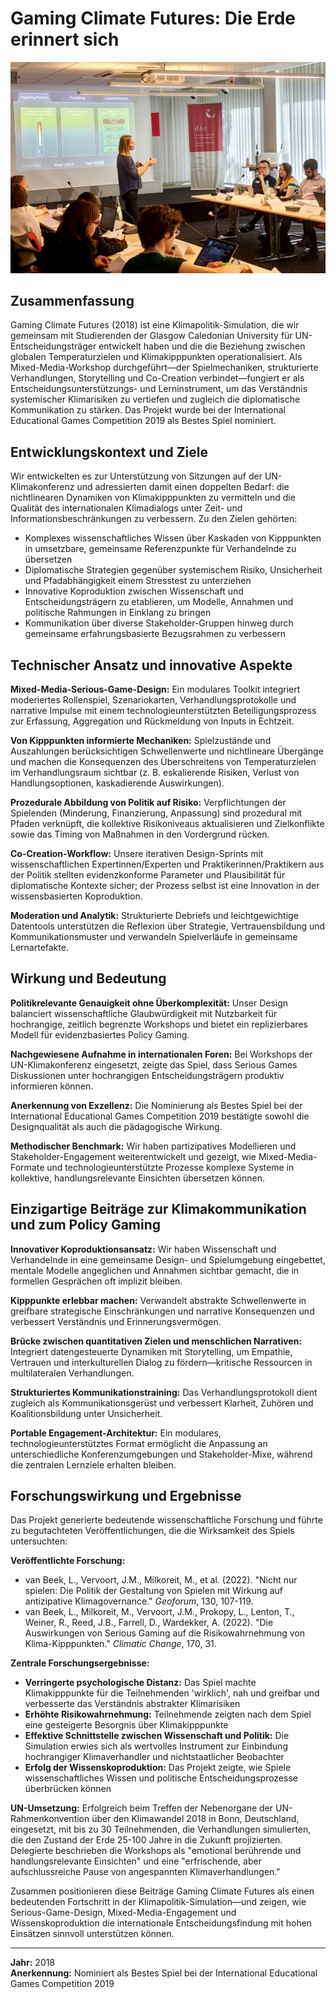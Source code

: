 # Gaming Climate Futures: Die Erde erinnert sich

![Gaming Climate Futures](2018_gaming_climate_futures_main_project.jpg)

## Zusammenfassung

Gaming Climate Futures (2018) ist eine Klimapolitik-Simulation, die wir gemeinsam mit Studierenden der Glasgow Caledonian University für UN-Entscheidungsträger entwickelt haben und die die Beziehung zwischen globalen Temperaturzielen und Klimakipppunkten operationalisiert. Als Mixed-Media-Workshop durchgeführt—der Spielmechaniken, strukturierte Verhandlungen, Storytelling und Co-Creation verbindet—fungiert er als Entscheidungsunterstützungs- und Lerninstrument, um das Verständnis systemischer Klimarisiken zu vertiefen und zugleich die diplomatische Kommunikation zu stärken. Das Projekt wurde bei der International Educational Games Competition 2019 als Bestes Spiel nominiert.

## Entwicklungskontext und Ziele

Wir entwickelten es zur Unterstützung von Sitzungen auf der UN-Klimakonferenz und adressierten damit einen doppelten Bedarf: die nichtlinearen Dynamiken von Klimakipppunkten zu vermitteln und die Qualität des internationalen Klimadialogs unter Zeit- und Informationsbeschränkungen zu verbessern. Zu den Zielen gehörten:

- Komplexes wissenschaftliches Wissen über Kaskaden von Kipppunkten in umsetzbare, gemeinsame Referenzpunkte für Verhandelnde zu übersetzen
- Diplomatische Strategien gegenüber systemischem Risiko, Unsicherheit und Pfadabhängigkeit einem Stresstest zu unterziehen
- Innovative Koproduktion zwischen Wissenschaft und Entscheidungsträgern zu etablieren, um Modelle, Annahmen und politische Rahmungen in Einklang zu bringen
- Kommunikation über diverse Stakeholder-Gruppen hinweg durch gemeinsame erfahrungsbasierte Bezugsrahmen zu verbessern

## Technischer Ansatz und innovative Aspekte

**Mixed-Media-Serious-Game-Design:** Ein modulares Toolkit integriert moderiertes Rollenspiel, Szenariokarten, Verhandlungsprotokolle und narrative Impulse mit einem technologieunterstützten Beteiligungsprozess zur Erfassung, Aggregation und Rückmeldung von Inputs in Echtzeit.

**Von Kipppunkten informierte Mechaniken:** Spielzustände und Auszahlungen berücksichtigen Schwellenwerte und nichtlineare Übergänge und machen die Konsequenzen des Überschreitens von Temperaturzielen im Verhandlungsraum sichtbar (z. B. eskalierende Risiken, Verlust von Handlungsoptionen, kaskadierende Auswirkungen).

**Prozedurale Abbildung von Politik auf Risiko:** Verpflichtungen der Spielenden (Minderung, Finanzierung, Anpassung) sind prozedural mit Pfaden verknüpft, die kollektive Risikoniveaus aktualisieren und Zielkonflikte sowie das Timing von Maßnahmen in den Vordergrund rücken.

**Co-Creation-Workflow:** Unsere iterativen Design-Sprints mit wissenschaftlichen Expertinnen/Experten und Praktikerinnen/Praktikern aus der Politik stellten evidenzkonforme Parameter und Plausibilität für diplomatische Kontexte sicher; der Prozess selbst ist eine Innovation in der wissensbasierten Koproduktion.

**Moderation und Analytik:** Strukturierte Debriefs und leichtgewichtige Datentools unterstützen die Reflexion über Strategie, Vertrauensbildung und Kommunikationsmuster und verwandeln Spielverläufe in gemeinsame Lernartefakte.

## Wirkung und Bedeutung

**Politikrelevante Genauigkeit ohne Überkomplexität:** Unser Design balanciert wissenschaftliche Glaubwürdigkeit mit Nutzbarkeit für hochrangige, zeitlich begrenzte Workshops und bietet ein replizierbares Modell für evidenzbasiertes Policy Gaming.

**Nachgewiesene Aufnahme in internationalen Foren:** Bei Workshops der UN-Klimakonferenz eingesetzt, zeigte das Spiel, dass Serious Games Diskussionen unter hochrangigen Entscheidungsträgern produktiv informieren können.

**Anerkennung von Exzellenz:** Die Nominierung als Bestes Spiel bei der International Educational Games Competition 2019 bestätigte sowohl die Designqualität als auch die pädagogische Wirkung.

**Methodischer Benchmark:** Wir haben partizipatives Modellieren und Stakeholder-Engagement weiterentwickelt und gezeigt, wie Mixed-Media-Formate und technologieunterstützte Prozesse komplexe Systeme in kollektive, handlungsrelevante Einsichten übersetzen können.

## Einzigartige Beiträge zur Klimakommunikation und zum Policy Gaming

**Innovativer Koproduktionsansatz:** Wir haben Wissenschaft und Verhandelnde in eine gemeinsame Design- und Spielumgebung eingebettet, mentale Modelle angeglichen und Annahmen sichtbar gemacht, die in formellen Gesprächen oft implizit bleiben.

**Kipppunkte erlebbar machen:** Verwandelt abstrakte Schwellenwerte in greifbare strategische Einschränkungen und narrative Konsequenzen und verbessert Verständnis und Erinnerungsvermögen.

**Brücke zwischen quantitativen Zielen und menschlichen Narrativen:** Integriert datengesteuerte Dynamiken mit Storytelling, um Empathie, Vertrauen und interkulturellen Dialog zu fördern—kritische Ressourcen in multilateralen Verhandlungen.

**Strukturiertes Kommunikationstraining:** Das Verhandlungsprotokoll dient zugleich als Kommunikationsgerüst und verbessert Klarheit, Zuhören und Koalitionsbildung unter Unsicherheit.

**Portable Engagement-Architektur:** Ein modulares, technologieunterstütztes Format ermöglicht die Anpassung an unterschiedliche Konferenzumgebungen und Stakeholder-Mixe, während die zentralen Lernziele erhalten bleiben.

## Forschungswirkung und Ergebnisse

Das Projekt generierte bedeutende wissenschaftliche Forschung und führte zu begutachteten Veröffentlichungen, die die Wirksamkeit des Spiels untersuchten:

**Veröffentlichte Forschung:**
- van Beek, L., Vervoort, J.M., Milkoreit, M., et al. (2022). "Nicht nur spielen: Die Politik der Gestaltung von Spielen mit Wirkung auf antizipative Klimagovernance." *Geoforum*, 130, 107-119.
- van Beek, L., Milkoreit, M., Vervoort, J.M., Prokopy, L., Lenton, T., Weiner, R., Reed, J.B., Farrell, D., Wardekker, A. (2022). "Die Auswirkungen von Serious Gaming auf die Risikowahrnehmung von Klima-Kipppunkten." *Climatic Change*, 170, 31.

**Zentrale Forschungsergebnisse:**
- **Verringerte psychologische Distanz:** Das Spiel machte Klimakipppunkte für die Teilnehmenden 'wirklich', nah und greifbar und verbesserte das Verständnis abstrakter Klimarisiken
- **Erhöhte Risikowahrnehmung:** Teilnehmende zeigten nach dem Spiel eine gesteigerte Besorgnis über Klimakipppunkte
- **Effektive Schnittstelle zwischen Wissenschaft und Politik:** Die Simulation erwies sich als wertvolles Instrument zur Einbindung hochrangiger Klimaverhandler und nichtstaatlicher Beobachter
- **Erfolg der Wissenskoproduktion:** Das Projekt zeigte, wie Spiele wissenschaftliches Wissen und politische Entscheidungsprozesse überbrücken können

**UN-Umsetzung:** Erfolgreich beim Treffen der Nebenorgane der UN-Rahmenkonvention über den Klimawandel 2018 in Bonn, Deutschland, eingesetzt, mit bis zu 30 Teilnehmenden, die Verhandlungen simulierten, die den Zustand der Erde 25-100 Jahre in die Zukunft projizierten. Delegierte beschrieben die Workshops als "emotional berührende und handlungsrelevante Einsichten" und eine "erfrischende, aber aufschlussreiche Pause von angespannten Klimaverhandlungen."

Zusammen positionieren diese Beiträge Gaming Climate Futures als einen bedeutenden Fortschritt in der Klimapolitik-Simulation—und zeigen, wie Serious-Game-Design, Mixed-Media-Engagement und Wissenskoproduktion die internationale Entscheidungsfindung mit hohen Einsätzen sinnvoll unterstützen können.

---

**Jahr:** 2018  
**Anerkennung:** Nominiert als Bestes Spiel bei der International Educational Games Competition 2019